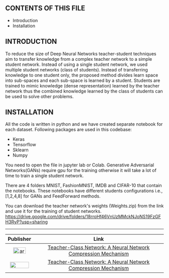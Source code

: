 CONTENTS OF THIS FILE
---------------------

 * Introduction
 * Installation


INTRODUCTION
------------
To  reduce  the  size  of  Deep  Neural  Networks teacher-student techniques aim to transfer knowledge from a complex teacher network to a simple student network. Instead of using a single student network, we used multiple student networks (class of students).  Instead of transferring  knowledge  to  one  student  only,  the  proposed  method  divides  learn  space  into sub-spaces and each sub-space is learned by a student. Students are trained to mimic knowledge (dense representation) learned by the teacher network thus the combined knowledge learned by the class of students can be used to solve other problems. 


INSTALLATION
------------
All the code is written in python and we have created separate notebook for each dataset. Following 
packages are used in this codebase:

 * Keras
 * Tensorflow
 * Sklearn
 * Numpy

You need to open the file in jupyter lab or Colab. Generative Adversarial Networks(GANs) require gpu for the training otherwise it will take a lot of time to train a single student network.

There are 4 folders MNIST, FashionMNIST, IMDB and CIFAR-10 that contain the notebooks. These notebooks have different students configurations i.e., [1,2,4,8] for GANs and FeedForward methods.  

You can download the teacher network's weights (Weights.zip) from the link and use it for the training of student networks. 
https://drive.google.com/drive/folders/18rroHf46VnUzMMckNJoNS19FzGFH3RyP?usp=sharing


---------
|                                                       Publisher                                                      |                                                                Link                                                                |
|:--------------------------------------------------------------------------------------------------------------------:|:----------------------------------------------------------------------------------------------------------------------------------:|
|               <img src="https://www.thomasehuang.com/arxiv.png" alt="arxiv" width="40px" height="20px">              |                  [Teacher-Class Network: A Neural Network Compression Mechanism](https://arxiv.org/abs/2004.03281)                 |
| <img src="https://www.bmvc2021-virtualconference.com/assets/images/layout/bmvc-logo.png" width="60px" height="20px"> | [Teacher-Class Network: A Neural Network Compression Mechanism](https://www.bmvc2021-virtualconference.com/assets/papers/0831.pdf) |

